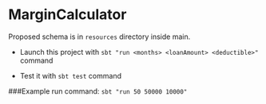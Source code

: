 # MarginCalculator
Proposed schema is in ```resources``` directory inside main.

* Launch this project with ````sbt "run <months> <loanAmount> <deductible>"```` command

* Test it with ```sbt test``` command

###Example run command:
```sbt "run 50 50000 10000"```
